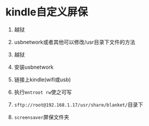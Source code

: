 # kindle自定义屏保

1. 越狱
2. usbnetwork或者其他可以修改/usr目录下文件的方法

1. 越狱
2. 安装usbnetwork
3. 链接上kindle(wifi或usb)
4. 执行`mntroot rw`使之可写
5. `sftp://root@192.168.1.17/usr/share/blanket/`目录下
 1. `screensaver`屏保文件夹